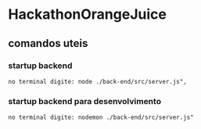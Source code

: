 # HackathonOrangeJuice

## comandos uteis

### startup backend
    no terminal digite: node ./back-end/src/server.js",

### startup backend para desenvolvimento
    no terminal digite: nodemon ./back-end/src/server.js"

